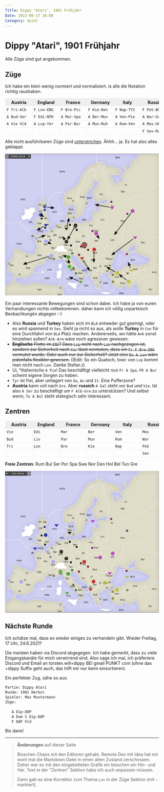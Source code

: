 ```yaml
---
Title: Dippy "Atari", 1901 Frühjahr
Date: 2022-06-17 16:00
Category: Spiel
---
```


# Dippy "Atari", 1901 Frühjahr

Alle Züge sind gut angekommen.

<style>
table { border-collapse: collapse; }
th { border: 1px solid #eee; padding-left: 4px; padding-right: 4px; background: #eee; width: 80px; min-width:80px; max-width:80px; }
td { border: 1px solid #eee; padding-left: 4px; padding-right: 4px;                   width: 80px; min-width:80px; max-width:80px; }
</style>


## Züge

Ich habe ein klein wenig normiert und normalisiert. is alle die Notation richtig raushaben.


| Austria     | England     | France      | Germany      | Italy       | Russia      | Turkey      |
|-------------|-------------|-------------|--------------|-------------|-------------|-------------|
| `F Tri-Alb` | `F Lon-ENG` | `F Bre-Pic` | `F Kie-Den`  | `F Nap-TYS` | `F PeS-BOT` | `A Con-Bul` |
| `A Bud-Ser` | `F Edi-NTH` | `A Mar-Spa` | `A Ber-Mun`  | `A Ven-Pie` | `A War-Gal` | `A Smy-Con` |
| `A Vie hld` | `A Lvp-Yor` | `A Par-Bur` | `A Mun-Ruh`  | `A Rom-Ven` | `A Mos-Ukr` | `F AnK-BLA` |
|             |             |             |              |             | `F Sev-Rum` |             |

Alle nicht ausführbaren Züge sind <u>unterstrichen</u>. Ähhh... ja. Es hat also alles geklappt.

![Züge](images/a1901f-1.png)

Ein paar interessante Bewegungen sind schon dabei. Ich habe ja von euren Verhandlungen nichts mitbekommen.
daher kann ich völlig unparteisch Beobachtungén abgegen :-)

 * Also **Russia** und **Turkey** haben sich im `BLA` entweder gut geeinigt, oder es wird spannend in `Sev`. 
   Sieht ja nicht so aus, als wolle **Turkey** in `Con` für eine Durchfahrt von `BLA` Platz machen. Andererseits, wo hätte `Ank` sonst hinziehen sollen? 
   `Ank-Arm` wäre noch agressiver gewesen.
 * ~~**Englische** Flotte im `ENG`? Dass `Lvp` nicht nach `Lon` nachgezogen ist, sondern zur Sicherheit nach `Yor` lässt
   vermuten, dass ein `Fr F Bre-ENG` vermutet wurde. Oder auch nur zur Sicherheit? Jetzt eine `En A Lon` wäre jedenfalls
   flexibler gewesen.~~ ((Edit: So ein Quatsch, towi: von `Lvp` kommt man nicht nach `Lon`. Danke Stefan.))
 * Ui, **Italienische* `A Pie`! Das beschäftigt vielleicht nun `Fr A Spa`. `FR A Bur` scheint eigene Sorgen zu haben.
 * `Tyr` ist frei, aber umlagert von `Ge`, `Au` und `It`. Eine Pufferzone?
 * **Austria** kann voll nach `Gre`. Aber **russich** `A Gal` steht vor `Bud` _und_ `Vie`. Ist also `A Ser` zu beschäftigt
   um `F Alb-Gre` zu unterstützen? Und selbst wenn, `Tu A Bul` steht stategisch sehr interessant.



## Zentren

| Austria | England | France | Germany | Italy  | Russia | Turkey |
|---------|---------|--------|---------|--------|--------|--------|
| `Vie`   | `Edi`   | `Mar`  | `Ber`   | `Ven`  | `Mos`  | `Con`  |
| `Bud`   | `Liv`   | `Par`  | `Mun`   | `Rom`  | `War`  | `Smy`  |
| `Tri`   | `Lon`   | `Bre`  | `Kie`   | `Nap`  | `PeS`  | `Ank`  |
|         |         |        |         |        | `Sev`  |        |

**Freie Zentren:** 
Rum Bul Ser Por Spa Swe Nor Den Hol Bel Tun Gre

![Neue Situation](images/a1901f-2.png)

## Nächste Runde


Ich schätze mal, dass es wieder einiges zu verhandeln gibt. Wieder Freitag, 17 Uhr, 24.6.2021?

Die meisten haben via Discord abgegegen. 
Ich habe gemerkt, dass zu viele Eingangskanäle für mich verwirrend sind. 
Also sage ich mal, ich präferiere Discord und Email an torsten.will+dippy BEI gmail PUNKT com (ohne das +dippy Suffix geht auch, das hilft mir nur beim einsortieren).

Ein perfekter Zug, sähe so aus:

    Partie: Dippy Atari
    Runde: 1901 Herbst
    Spieler: Max Mustermann
    Züge:

       A Dip-DOP
       A Dum S Dip-DOP
       F DAP hld

Bis dann!

---

> **Änderungen** auf dieser Seite
>
> Bisschen Chaos mit den Editoren gehabt. Remote Dev mit Idea hat mir wohl mal die Markdown Datei in einen alten Zustand zerschossen. Daher
> war es mit den eingebetteten Grafik ein bisschen ein Hin- und Her. Text in der "Zentren" Sektion habe ich auch anpassen müssen.
>
> Dann gab es eine Korrektur zum Thema `Lon` in der Züge Sektion (mit `~` markiert).

